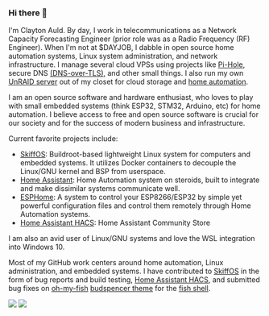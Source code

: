 ### Hi there 👋

I'm Clayton Auld. By day, I work in telecommunications as a Network Capacity Forecasting Engineer (prior role was as a Radio Frequency (RF) Engineer). When I'm not at $DAYJOB, I dabble in open source home automation systems, Linux system administration, and network infrastructure. I manage several cloud VPSs using projects like [Pi-Hole](https://pi-hole.net), secure DNS [(DNS-over-TLS)](https://github.com/clayauld/Secure-Adblocking-DNS), and other small things. I also run my own [UnRAID server](https://unraid.net) out of my closet for cloud storage and [home automation](https://home-assistant.io).

I am an open source software and hardware enthusiast, who loves to play with small embedded systems (think ESP32, STM32, Arduino, etc) for home automation. I believe access to free and open source software is crucial for our society and for the success of modern business and infrastructure. 

Current favorite projects include:
* [SkiffOS](https://github.com/skiffos/SkiffOS): Buildroot-based lightweight Linux system for computers and embedded systems. It utilizes Docker containers to decouple the Linux/GNU kernel and BSP from userspace.
* [Home Assistant](https://home-assistant.io): Home Automation system on steroids, built to integrate and make dissimilar systems communicate well.
* [ESPHome](https://esphome.io): A system to control your ESP8266/ESP32 by simple yet powerful configuration files and control them remotely through Home Automation systems.
* [Home Assistant HACS](https://hacs.xyz/): Home Assistant Community Store

I am also an avid user of Linux/GNU systems and love the WSL integration into Windows 10.

Most of my GitHub work centers around home automation, Linux administration, and embedded systems. I have contributed to [SkiffOS](https://github.com/skiffos/SkiffOS) in the form of bug reports and build testing, [Home Assistant HACS](https://hacs.xyz/), and submitted bug fixes on [oh-my-fish](https://github.com/oh-my-fish/oh-my-fish) [budspencer theme](https://github.com/oh-my-fish/theme-budspencer) for the [fish shell](https://fishshell.com/).

<div>
<img align="center" valign="top" src="https://github-readme-stats.vercel.app/api?username=clayauld&count_private=true&show_icons=true&theme=light" /> <img align="center" valign="top" src="https://github-readme-stats.vercel.app/api/top-langs/?username=clayauld&layout=compact&theme=light" />
</div>
<!--
**clayauld/clayauld** is a ✨ _special_ ✨ repository because its `README.md` (this file) appears on your GitHub profile.

Here are some ideas to get you started:

- 🔭 I’m currently working on ...
- 🌱 I’m currently learning ...
- 👯 I’m looking to collaborate on ...
- 🤔 I’m looking for help with ...
- 💬 Ask me about ...
- 📫 How to reach me: ...
- 😄 Pronouns: ...
- ⚡ Fun fact: ...
-->
